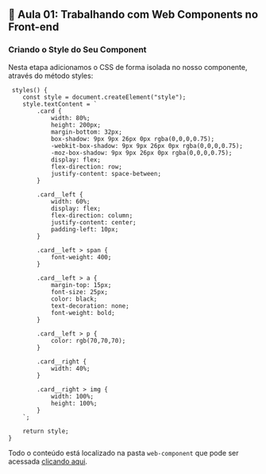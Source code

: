 ## 📝 Aula 01: Trabalhando com Web Components no Front-end
### Criando o Style do Seu Component
Nesta etapa adicionamos o CSS de forma isolada no nosso componente, através do método styles:
```
 styles() {
    const style = document.createElement("style");
    style.textContent = `
        .card {
            width: 80%;
            height: 200px;
            margin-bottom: 32px;
            box-shadow: 9px 9px 26px 0px rgba(0,0,0,0.75);
            -webkit-box-shadow: 9px 9px 26px 0px rgba(0,0,0,0.75);
            -moz-box-shadow: 9px 9px 26px 0px rgba(0,0,0,0.75);
            display: flex;
            flex-direction: row;
            justify-content: space-between;
        }
        
        .card__left {
            width: 60%;
            display: flex;
            flex-direction: column;
            justify-content: center;
            padding-left: 10px;
        }
        
        .card__left > span {
            font-weight: 400;
        }
        
        .card__left > a {
            margin-top: 15px;
            font-size: 25px;
            color: black;
            text-decoration: none;
            font-weight: bold;
        }
        
        .card__left > p {
            color: rgb(70,70,70);
        }

        .card__right {
            width: 40%;
        }
        
        .card__right > img {
            width: 100%;
            height: 100%;
        }
    `;

    return style;
}
```

Todo o conteúdo está localizado na pasta ``web-component`` que pode ser acessada <a href="../web-component">clicando aqui</a>.